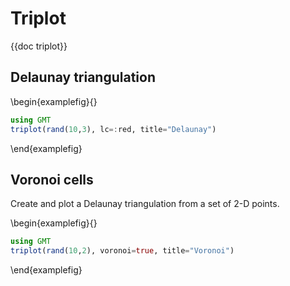 # Triplot

{{doc triplot}}

## Delaunay triangulation

\begin{examplefig}{}
```julia
using GMT
triplot(rand(10,3), lc=:red, title="Delaunay")
```
\end{examplefig}

<!-- -->
## Voronoi cells

Create and plot a Delaunay triangulation from a set of 2-D points.

\begin{examplefig}{}
```julia
using GMT
triplot(rand(10,2), voronoi=true, title="Voronoi")
```
\end{examplefig}